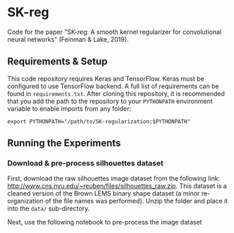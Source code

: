 # SK-reg

Code for the paper "SK-reg: A smooth kernel regularizer for convolutional neural networks" (Feinman & Lake, 2019).

## Requirements & Setup
This code repository requires Keras and TensorFlow. Keras must be
configured to use TensorFlow backend. A full list of requirements can be found
in `requirements.txt`. After cloning this repository, it is recommended that
you add the path to the repository to your `PYTHONPATH` environment variable
to enable imports from any folder:

    export PYTHONPATH="/path/to/SK-regularization:$PYTHONPATH"
    
## Running the Experiments

### Download & pre-process silhouettes dataset

First, download the raw silhouettes image dataset from the following link:
<http://www.cns.nyu.edu/~reuben/files/silhouettes_raw.zip>.
This dataset is a cleaned version of the Brown LEMS binary shape dataset (a minor re-organization of the file names was performed). Unzip the folder and place it into the `data/` sub-directory.

Next, use the following notebook to pre-process the image dataset
